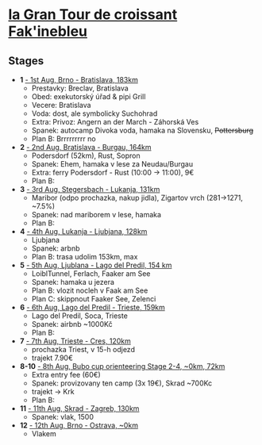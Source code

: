 # [la Gran Tour de croissant Fak'inebleu](https://en.mapy.cz/turisticka?planovani-trasy&rc=9mMT8xTuNN9n5htx6w-v9703vx6Mig9n-w2x6BUF9mucHxNLdZ9mW3JxMwdo9mKgnxMMt59j1JOxGtFm9hNuzx2zPU9gfH-xG-wm9fcgxxGw0K9e3bCxG2Mu9fJDwxCjav9gQ8GxAKuh9gr6xx0gPi9h8iJ13a95UavxBYKI9kXdpxDgBb&rs=muni&rs=osm&rs=osm&rs=osm&rs=osm&rs=osm&rs=osm&rs=osm&rs=osm&rs=osm&rs=osm&rs=osm&rs=osm&rs=osm&rs=osm&rs=osm&rs=osm&rs=osm&ri=5740&ri=1015718708&ri=1105910250&ri=54991&ri=78327&ri=168559&ri=27257&ri=23581&ri=45353&ri=61659&ri=225732&ri=130070629&ri=31451&ri=1172125088&ri=1073140369&ri=1084431158&ri=604445&ri=1122615208&mrp=%7B%22c%22%3A121%7D&xc=%5B%22CZE%22%2C%22SVK%22%5D&x=14.8617976&y=46.9967973&z=7)

## Stages
* **1** [- 1st Aug, Brno - Bratislava, 183km](https://en.mapy.cz/turisticka?planovani-trasy&rc=9mMT8xTuNN9n5-tx69-n9703vx6Mig&rs=muni&rs=osm&rs=osm&ri=5740&ri=1005562707&ri=1105910250&mrp=%7B%22c%22%3A121%7D&xc=%5B%5D&x=17.1352400&y=48.0490218&z=13)
  - Prestavky: Breclav, Bratislava
  - Obed: exekutorský úřad & pipi Grill 
  - Vecere: Bratislava
  - Voda: dost, ale symbolicky Suchohrad
  - Extra: Privoz: Angern an der March - Záhorská Ves 
  - Spanek: autocamp Divoka voda, hamaka na Slovensku, ~~Pottersburg~~
  - Plan B: Brrrrrrrrr no
* **2** [- 2nd Aug, Bratislava - Burgau, 164km](https://en.mapy.cz/turisticka?planovani-trasy&rc=9703vx6Mig9n-RXx6BAl9mpzXxNHLO9mW3JxMwdo9mKgnxMMt59lk.1xKiPg9knYyxJIA2&rs=osm&rs=osm&rs=osm&rs=osm&rs=osm&rs=osm&rs=osm&ri=1105910250&ri=1124515922&ri=78327&ri=168559&ri=27257&ri=1069028067&ri=19524180&mrp=%7B%22c%22%3A121%7D&xc=%5B%5D&x=16.1365382&y=47.6398284&z=9)
  - Podersdorf (52km), Rust, Sopron
  - Spanek: Ehem, hamaka v lese za Neudau/Burgau
  - Extra: ferry Podersdorf - Rust (10:00 -> 11:00), 9€
  - Plan B:
* **3** [- 3rd Aug, Stegersbach - Lukanja, 131km](https://en.mapy.cz/turisticka?planovani-trasy&rc=9k7EHxJIXa9j1JOxGtFm9ioiGxGJ8h&rs=osm&rs=osm&rs=osm&ri=1087091303&ri=23581&ri=207014&mrp=%7B%22c%22%3A121%7D&xc=%5B%5D&x=15.3790542&y=46.4579913&z=11)
  - Maribor (odpo prochazka, nakup jidla), Zigartov vrch (281->1271, ~7.5%)
  - Spanek: nad mariborem v lese, hamaka 
  - Plan B:
* **4** [- 4th Aug, Lukanja - Ljubjana, 128km](https://en.mapy.cz/turisticka?planovani-trasy&rc=9ioiGxGJ8h9hNuzx2zPU&rs=osm&rs=osm&ri=207014&ri=45353&mrp=%7B%22c%22%3A121%7D&xc=%5B%5D&rwp=1%3B9ilGvxF.JOadCxFhT49iUeVxFTrg9iG3N31U95s50eLP953iTxFFZ295N3IxEuvr9huAygjj9hbR7g6m9hUjRxEUi4&x=14.0817308&y=46.2707540&z=10)
  - Ljubjana
  - Spanek: arbnb
  - Plan B: trasa udolim 153km, max 
* **5** [- 5th Aug, Ljublana - Lago del Predil, 154 km](https://en.mapy.cz/turisticka?planovani-trasy&rc=9hNuzx2zPU9gfH-xG-wm9fcgxxGw0K9e3bCxG2Mu&rs=osm&rs=osm&rs=osm&rs=osm&ri=45353&ri=61659&ri=225732&ri=130070629&mrp=%7B%22c%22%3A121%7D&xc=%5B%5D&rut=1&x=13.5873836&y=46.4551599&z=12)
  - LoiblTunnel, Ferlach, Faaker am See
  - Spanek: hamaka u jezera
  - Plan B: vlozit nocleh v Faak am See
  - Plan C: skippnout Faaker See, Zelenci
* **6** [- 6th Aug, Lago del Predil - Trieste, 159km](https://en.mapy.cz/turisticka?planovani-trasy&rc=9e3bCxG2Mu9fDD.xEljD9e-fdxD3De9fJDwxCjav&rs=osm&rs=osm&rs=osm&rs=osm&ri=130070629&ri=28863&ri=93098&ri=31451&mrp=%7B%22c%22%3A121%7D&xc=%5B%5D&x=13.5637526&y=46.4186968&z=15)
  - Lago del Predil, Soca, Trieste
  - Spanek: airbnb ~1000Kč
  - Plan B:
* **7** [- 7th Aug, Trieste - Cres, 120km](https://en.mapy.cz/turisticka?planovani-trasy&rc=9fJDwxCjav9gQSLxAKrC9gXchx0vxG9ghACx0nQClOkx0-B3g1Ox0iCI&rs=osm&rs=osm&rs=osm&rs=osm&rs=osm&rs=osm&ri=31451&ri=1172125088&ri=1094668862&ri=890715&ri=1192851063&ri=1170999868&mrp=%7B%22c%22%3A122%7D&xc=%5B%5D&x=14.2239636&y=45.1706775&z=13)
  - prochazka Triest, v 15-h odjezd
  - trajekt 7.90€
* **8-10** [- 8th Aug, Bubo cup orienteering Stage 2-4, ~0km, 72km]()
  - Extra entry fee (60€)
  - Spanek: provizovany ten camp (3x 19€), Skrad ~700Kc
  - trajekt -> Krk
  - Plan B:
* **11** [- 11th Aug, Skrad - Zagreb, 130km](https://en.mapy.cz/turisticka?planovani-trasy&rc=9mMT8xTuNN9n5htx6w-v&rs=muni&rs=osm&ri=5740&ri=1015718708&mrp=%7B%22c%22%3A121%7D&xc=%5B%5D&rwp=1%3B9mQDexT1FsbdgxSpPBj21xSXoO9mjvPxR7Mb9m.HpxRVcy5.ZxQ90p5X3xQMpG9mwmgxPQnMld-xPDCp9nO3AxOHjM&x=16.8525070&y=48.4621806&z=8)
  - Spanek: vlak, 1500
* **12** [- 12th Aug, Brno - Ostrava, ~0km]()
  - Vlakem
